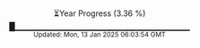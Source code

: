 <p align="center">
⏳Year Progress (3.36 %)<br>
█▁▁▁▁▁▁▁▁▁▁▁▁▁▁▁▁▁▁▁▁▁▁▁▁▁▁▁▁▁ <br>
<sub>Updated: Mon, 13 Jan 2025 06:03:54 GMT</sub>
</p>

